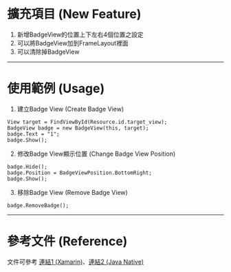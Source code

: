
# 擴充項目 (New Feature)
1. 新增BadgeView的位置上下左右4個位置之設定
2. 可以將BadgeView加到FrameLayout裡面
3. 可以清除掉BadgeView

---

# 使用範例 (Usage)

1. 建立Badge View (Create Badge View)
```CSharp
View target = FindViewById(Resource.id.target_view);
BadgeView badge = new BadgeView(this, target);
badge.Text = "1";
badge.Show();
```

2. 修改Badge View顯示位置 (Change Badge View Position)
```CSharp
badge.Hide();
badge.Position = BadgeViewPosition.BottomRight;
badge.Show();
```

3. 移除Badge View (Remove Badge View)
```CSharp
badge.RemoveBadge();
```

---

# 參考文件 (Reference)

文件可參考 [連結1 (Xamarin)](https://github.com/danidomi/android-viewbadger-Xamarin)、[連結2 (Java Native)](https://github.com/jgilfelt/android-viewbadger)